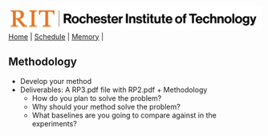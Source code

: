[<img width=900 src="../img/logo_rit.png?raw=yes">](../README.md)   
[Home](../README.md) |
[Schedule](../schedule.md) |
[Memory](../memory.md) |

## Methodology

 - Develop your method 
 - Deliverables: A RP3.pdf file with RP2.pdf + Methodology
   + How do you plan to solve the problem?
   + Why should your method solve the problem?
   + What baselines are you going to compare against in the experiments?

